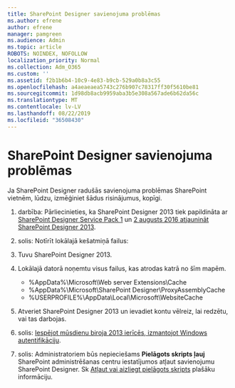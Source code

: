 ```yaml
---
title: SharePoint Designer savienojuma problēmas
ms.author: efrene
author: efrene
manager: pamgreen
ms.audience: Admin
ms.topic: article
ROBOTS: NOINDEX, NOFOLLOW
localization_priority: Normal
ms.collection: Adm_O365
ms.custom: ''
ms.assetid: f2b1b6b4-10c9-4e83-b9cb-529a0b8a3c55
ms.openlocfilehash: a4aeaeaea5743c276b907c78317ff30f5610be81
ms.sourcegitcommit: 1d98db8acb9959aba3b5e308a567ade6b62da56c
ms.translationtype: MT
ms.contentlocale: lv-LV
ms.lasthandoff: 08/22/2019
ms.locfileid: "36508430"
---
```

# <a name="sharepoint-designer-connection-issues"></a>SharePoint Designer savienojuma problēmas 

Ja SharePoint Designer radušās savienojuma problēmas SharePoint vietnēm, lūdzu, izmēģiniet šādus risinājumus, kopīgi.

1. darbība: Pārliecinieties, ka SharePoint Designer 2013 tiek papildināta ar [SharePoint Designer Service Pack 1](https://support.microsoft.com/help/2817441/description-of-microsoft-sharepoint-designer-2013-service-pack-1-sp1) un [2 augusts 2016 atjaunināt SharePoint Designer 2013](https://support.microsoft.com/help/3114721/august-2-2016-update-for-sharepoint-designer-2013-kb3114721).



2. solis: Notīrīt lokālajā kešatmiņā failus:

1. Tuvu SharePoint Designer 2013.

2. Lokālajā datorā noņemtu visus failus, kas atrodas katrā no šīm mapēm.

    - %AppData%\Microsoft\Web server Extensions\Cache
    - %AppData%\Microsoft\SharePoint Designer\ProxyAssemblyCache
    - %USERPROFILE%\AppData\Local\Microsoft\WebsiteCache

3. Atveriet SharePoint Designer 2013 un ievadiet kontu vēlreiz, lai redzētu, vai tas darbojas.

3. solis: [Iespējot mūsdienu biroja 2013 ierīcēs, izmantojot Windows autentifikāciju](https://docs.microsoft.com/office365/admin/security-and-compliance/enable-modern-authentication?redirectSourcePath=/article/Enable-Modern-Authentication-for-Office-2013-on-Windows-devices-7dc1c01a-090f-4971-9677-f1b192d6c910&view=o365-worldwide).

4. solis: Administratoriem būs nepieciešams **Pielāgots skripts ļauj** SharePoint administrēšanas centru iestatījumos atļaut savienojumu SharePoint Designer. Sk [Atļaut vai aizliegt pielāgots skripts](https://docs.microsoft.com/sharepoint/allow-or-prevent-custom-script) plašāku informāciju.


